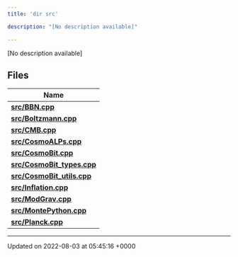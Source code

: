 ```yaml
---
title: 'dir src'

description: "[No description available]"

---
```







[No description available]

## Files

| Name           |
| -------------- |
| **[src/BBN.cpp](/documentation/code/colliderbit/files/bbn_8cpp/#file-bbn.cpp)**  |
| **[src/Boltzmann.cpp](/documentation/code/colliderbit/files/boltzmann_8cpp/#file-boltzmann.cpp)**  |
| **[src/CMB.cpp](/documentation/code/colliderbit/files/cmb_8cpp/#file-cmb.cpp)**  |
| **[src/CosmoALPs.cpp](/documentation/code/colliderbit/files/cosmoalps_8cpp/#file-cosmoalps.cpp)**  |
| **[src/CosmoBit.cpp](/documentation/code/colliderbit/files/cosmobit_8cpp/#file-cosmobit.cpp)**  |
| **[src/CosmoBit_types.cpp](/documentation/code/colliderbit/files/cosmobit__types_8cpp/#file-cosmobit-types.cpp)**  |
| **[src/CosmoBit_utils.cpp](/documentation/code/colliderbit/files/cosmobit__utils_8cpp/#file-cosmobit-utils.cpp)**  |
| **[src/Inflation.cpp](/documentation/code/colliderbit/files/inflation_8cpp/#file-inflation.cpp)**  |
| **[src/ModGrav.cpp](/documentation/code/colliderbit/files/modgrav_8cpp/#file-modgrav.cpp)**  |
| **[src/MontePython.cpp](/documentation/code/colliderbit/files/montepython_8cpp/#file-montepython.cpp)**  |
| **[src/Planck.cpp](/documentation/code/colliderbit/files/planck_8cpp/#file-planck.cpp)**  |






-------------------------------

Updated on 2022-08-03 at 05:45:16 +0000

